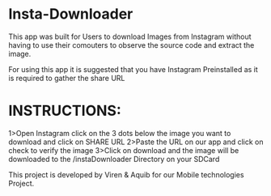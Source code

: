 Insta-Downloader
================

This  app was built for Users to download Images from Instagram without having to use their comouters to observe the source code and extract the image.

For using this app it is suggested that you have Instagram Preinstalled as it is required to gather the share URL


INSTRUCTIONS:
================


1>Open Instagram click on the 3 dots below the image you want to download and click on SHARE URL
2>Paste the URL on our app and click on check to verify the image
3>Click on download and the image will be downloaded to the /instaDownloader Directory on your SDCard


This project is developed by Viren & Aquib for our Mobile technologies Project.



